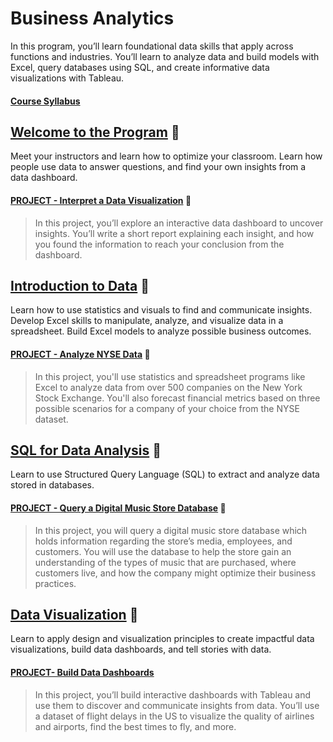 # Business Analytics

In this program, you’ll learn foundational data skills that apply across functions and industries. You’ll learn to analyze data and build models with Excel, query databases using SQL, and create informative data visualizations with Tableau.



#### [Course Syllabus](https://d20vrrgs8k4bvw.cloudfront.net/documents/en-US/Business+Analytics+Nanodegree+Program+Syllabus+2.0.pdf)



## [Welcome to the Program](https://github.com/m-soro/Business-Analytics/tree/main/Welcome-to-the-Nanodegree-Program) :notebook:
Meet your instructors and learn how to optimize your classroom. Learn how people use data to answer questions, and find your own insights from a data dashboard.

#### [PROJECT - Interpret a Data Visualization](https://github.com/m-soro/Business-Analytics/tree/main/Welcome-to-the-Nanodegree-Program) :rocket:
>In this project, you’ll explore an interactive data dashboard to uncover insights. You’ll write a short report explaining each insight, and how you found the information to reach your conclusion from the dashboard.



## [Introduction to Data](https://github.com/m-soro/Business-Analytics/tree/main/Introduction-to-Data) :notebook:
Learn how to use statistics and visuals to find and communicate insights. Develop Excel skills to manipulate, analyze, and visualize data in a spreadsheet. Build Excel models to analyze possible business outcomes.

#### [PROJECT - Analyze NYSE Data](https://github.com/m-soro/Business-Analytics/tree/main/Introduction-to-Data/L9-Project-Analyze-NYSE-Data) :rocket:
>In this project, you'll use statistics and spreadsheet programs like Excel to analyze data from over 500 companies on the New York Stock Exchange. You'll also forecast financial metrics based on three possible scenarios for a company of your choice from the NYSE dataset.



## [SQL for Data Analysis](https://github.com/m-soro/Business-Analytics/tree/main/SQL-for-Data-Analysis) :notebook:
Learn to use Structured Query Language (SQL) to extract and analyze data stored in databases.

#### [PROJECT - Query a Digital Music Store Database](https://github.com/m-soro/Business-Analytics/tree/main/SQL-for-Data-Analysis/L4-Project-Query-Music-Store) :rocket:

>In this project, you will query a digital music store database which holds information regarding the store’s media, employees, and customers. You will use the database to help the store gain an understanding of the types of music that are purchased, where customers live, and how the company might optimize their business practices.



## [Data Visualization](#) :notebook:
Learn to apply design and visualization principles to create impactful data visualizations, build data dashboards, and tell stories with data.

#### [PROJECT- Build Data Dashboards](#)
>In this project, you’ll build interactive dashboards with Tableau and use them to discover and communicate insights from data. You’ll use a dataset of flight delays in the US to visualize the quality of airlines and airports, find the best times to fly, and more.
